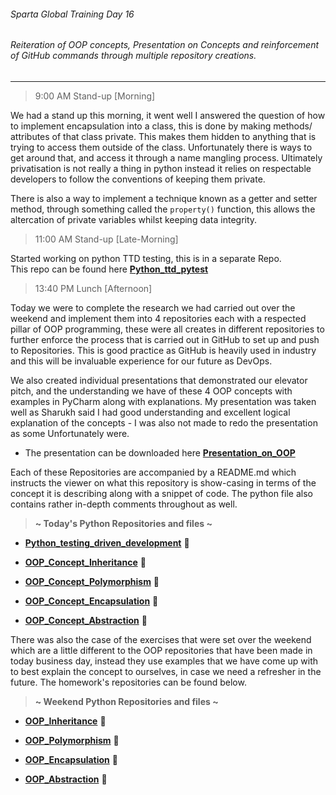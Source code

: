 ###### Sparta Global Training Day 16
###### Reiteration of OOP concepts, Presentation on Concepts and reinforcement of GitHub commands through multiple repository creations.
___

> 9:00 AM Stand-up [Morning]

We had a stand up this morning, it went well I answered the question of how to
implement encapsulation into a class, this is done by making methods/ attributes of that
class private. This makes them hidden to anything that is trying to access them outside
of the class. Unfortunately there is ways to get around that, and access it through a name mangling process.
Ultimately privatisation is not really a thing in python instead it relies on respectable developers
to follow the conventions of keeping them private.

There is also a way to implement a technique known as a getter and setter method, through something
called the `property()` function, this allows the altercation of private variables whilst keeping data
integrity.

> 11:00 AM Stand-up [Late-Morning]

Started working on python TTD testing, this is in a separate Repo. <br>
This repo can be found here [**Python_ttd_pytest**](https://github.com/JohnByrneJames/python_tdd_pytest)

> 13:40 PM Lunch [Afternoon]

Today we were to complete the research we had carried out over the weekend and implement them into 4 repositories each with a
respected pillar of OOP programming, these were all creates in different repositories to further enforce the process
that is carried out in GitHub to set up and push to Repositories. This is good practice as GitHub is heavily used in industry
and this will be invaluable experience for our future as DevOps.

We also created individual presentations that demonstrated our elevator pitch, and the understanding we have of these 4 OOP
concepts with examples in PyCharm along with explanations. My presentation was taken well as Sharukh
said I had good understanding and excellent logical explanation of the concepts - I was also not made to redo the presentation as some
Unfortunately were.
* The presentation can be downloaded here [**Presentation_on_OOP**](../../Documents/Presentation_OOP_Individual.pptx)

Each of these Repositories are accompanied by a README.md which instructs the viewer on what this repository is show-casing
in terms of the concept it is describing along with a snippet of code. The python file also contains rather in-depth 
comments throughout as well.

> **~ Today's Python Repositories and files ~** <br>
* [**Python_testing_driven_development**](https://github.com/JohnByrneJames/python_tdd_pytest) :floppy_disk:

* [**OOP_Concept_Inheritance**](https://github.com/JohnByrneJames/student_data_inheritance) :floppy_disk:
* [**OOP_Concept_Polymorphism**](https://github.com/JohnByrneJames/student_data_polymorphism) :floppy_disk:
* [**OOP_Concept_Encapsulation**](https://github.com/JohnByrneJames/student_data_encapsulation) :floppy_disk:
* [**OOP_Concept_Abstraction**](https://github.com/JohnByrneJames/student_data_abstraction) :floppy_disk:

There was also the case of the exercises that were set over the weekend which are a little different to the OOP repositories
that have been made in today business day, instead they use examples that we have come up with to best explain the concept
to ourselves, in case we need a refresher in the future. The homework's repositories can be found below.

> **~ Weekend Python Repositories and files ~** <br>
* [**OOP_Inheritance**](https://github.com/JohnByrneJames/oop_inheritance) :floppy_disk:

* [**OOP_Polymorphism**](https://github.com/JohnByrneJames/oop_polymorphism) :floppy_disk:
* [**OOP_Encapsulation**](https://github.com/JohnByrneJames/oop_encapsulation) :floppy_disk:
* [**OOP_Abstraction**](https://github.com/JohnByrneJames/oop_abstraction) :floppy_disk:


